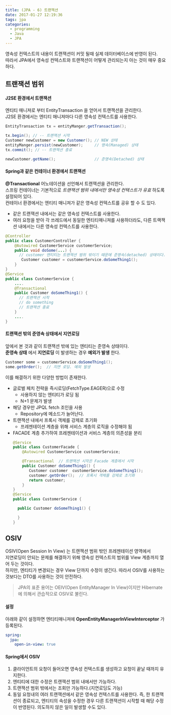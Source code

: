 ```yaml
---
title: (JPA - 6) 트랜잭션
date: 2017-01-27 12:19:36
tags: jpa
categories:
  - programming 
  - Java
  - JPA
---
```


영속성 컨텍스트의 내용이 트랜잭션이 커밋 될때 실제 데이터베이스에 반영이 된다.  
따라서 JPA에서 영속성 컨텍스트와 트랜잭션이 어떻게 관리되는지 아는 것이 매우 중요하다.  

## 트랜잭션 범위
#### J2SE 환경에서 트랜잭션
엔티티 매니져로 부터 EntityTransaction 을 얻어서 트랜잭션을 관리한다.  
J2SE 환경에서는 엔티티 매니져마다 다른 영속성 컨텍스트를 사용한다.  
```java
EntityTransaction tx = entityManger.getTransaction();

tx.begin(); // -- 트랜잭션 시작
Customer newCustomer = new Customer(); // NEW 상태
entityManger.persist(newCustomer);     // 영속(Managed) 상태
tx.commit(); // -- 트랜잭션 종료

newCustomer.getName();                 // 준영속(Detached) 상태
```

#### Spring과 같은 컨테이너 환경에서 트랜잭션
**@Transactional** 어노테이션을 선언해서 트랜잭션을 관리한다.  
스프링 컨테이너는 기본적으로 *트랜잭션 범위 내에서만 영속성 컨텍스트가 유효* 하도록 설정되어 있다.  
컨테이너 환경에서는 엔티티 매니져가 같은 영속성 컨텍스트를 공유 할 수 도 있다.  

- 같은 트랜잭션 내에서는 같은 영속성 컨텍스트를 사용한다.
- 여러 요청을 받아 각 쓰레드에서 동일한 엔티티매니져를 사용하더라도,
  다른 트랙잭션 내에서는 다른 영속성 컨텍스트를 사용한다.

```java
@Controller
public class CustomerController {
    @Autowired CustomerService customerService;
    public void doSome(...) {
      // customer 엔티티는 트랜잭션 범위 밖이기 때문에 준영속(detached) 상태이다.
       Customer customer = customerService.doSomeThing1();
    }
}
@Service
public class CustomerService {
    ....
    @Transactional
    public Customer doSomeThing1() {
      // 트랜잭션 시작
      // do something
      // 트랜잭션 종료
    }
    ....
}
```

#### 트랜잭션 밖의 준영속 상태에서 지연로딩
앞에서 본 것과 같이 트랜잭션 밖에 있는 엔티티는 준영속 상태이다.  
**준영속 상태** 에서 **지연로딩** 이 발생하는 경우 **예외가 발생** 한다.  
```java
Customer some = customerService.doSomeThing1();
some.getOrder();  // 지연 로딩. 예외 발생
```
이를 해결하기 위한 다양한 방법이 존재한다.  
- 글로벌 페치 전략을 즉시로딩(FetchType.EAGER)으로 수정
  * 사용하지 않는 엔티티가 로딩 됨
  * N+1 문제가 발생
- 해당 경우만 JPQL fetch 조인을 사용
  * Repository에 메소드가 늘어난다.
- 트랜잭션 내에서 프록시 객체를 강제로 초기화
  * 프레젠테이션 계층을 위해 서비스 계층의 로직을 수정해야 됨
- FACADE 계층 추가하여 프레젠테이션과 서비스 계층의 의존성을 분리
  ```java
  @Service
  public class CustomerFacade {
      @Autowired CustomerService customerService;

      @Transactional  // 트랜잭션 시작은 Facade 계층에서 시작
      public Customer doSomeThing1() {
         Customer customer  customerService.doSomeThing1();
         customer.getOrder();  // 프록시 객체를 강제로 초기화
         return customer;
      }
  }
  @Service
  public class CustomerService {

    public Customer doSomeThing1() {

    }
  }
  ```

## OSIV
OSIV(Open Session In View) 는 트랜잭션 범위 밖인 프레젠테이션 영역에서  
지연로딩이 안되는 문제를 해결하기 위해 영속성 컨텍스트의 범위를 View 계층까지 열어 두는 것이다.  
하지만, 엔티티가 변경되는 경우 View 단까지 수정이 생긴다.
따라서 OSIV를 사용하는 것보다는 DTO를 사용하는 것이 안전하다.  
> JPA의 표준 용어는 OEIV(Open EntityManager In View)이지만 Hibernate에 의해서 관습적으로 OSIV로 불린다.

#### 설정
아래와 같이 설정하면 엔티티매니져에 **OpenEntityManagerInViewInterceptor** 가 등록된다.
```yml
spring:
  jpa:
    open-in-view: true
```

#### Spring에서 OSIV
1. 클라이언트의 요청이 들어오면 영속성 컨텍스트를 생성하고 요청이 끝날 때까지 유지한다.  
2. 엔티티에 대한 수정은 트랜잭션 범위 내에서만 가능하다.
3. 트랜잭션 범위 밖에서는 조회만 가능하다.(지연로딩도 가능)
4. 동일 요청내의 여러 트랜잭션에서 같은 영속성 컨텍스트를 사용한다.
   즉, 한 트랜잭션이 종료되고, 엔티티의 속성을 수정한 경우 다른 트랜잭션이 시작할 때
   해당 수정이 반영된다. 의도하지 않은 일이 발생할 수도 있다.
